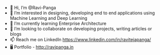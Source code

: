 - 👋 Hi, I’m @Ravi-Panga
- 👀 I’m interested in designing, developing end to end applications using Machine Learning and Deep Learning
- 🌱 I’m currently learning Enterprise Architecture 
- 💞️ I’m looking to collaborate on developing projects, writing articles or blogs 
- 📫 Reach me on LinkedIn https://www.linkedin.com/in/ravitejapanga/
- 🖥 Portfolio - http://ravipanga.in

<!---
Ravi-Panga/Ravi-Panga is a ✨ special ✨ repository because its `README.md` (this file) appears on your GitHub profile.
You can click the Preview link to take a look at your changes.
--->

